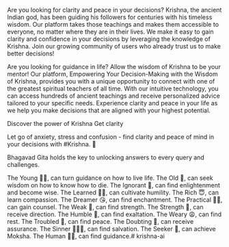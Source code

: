 Are you looking for clarity and peace in your decisions? Krishna, the ancient Indian god, has been guiding his followers for centuries with his timeless wisdom. Our platform takes those teachings and makes them accessible to everyone, no matter where they are in their lives. We make it easy to gain clarity and confidence in your decisions by leveraging the knowledge of Krishna. Join our growing community of users who already trust us to make better decisions!



Are you looking for guidance in life? Allow the wisdom of Krishna to be your mentor! Our platform, Empowering Your Decision-Making with the Wisdom of Krishna, provides you with a unique opportunity to connect with one of the greatest spiritual teachers of all time. With our intuitive technology, you can access hundreds of ancient teachings and receive personalized advice tailored to your specific needs. Experience clarity and peace in your life as we help you make decisions that are aligned with your highest potential.

Discover the power of Krishna
Get clarity 

Let go of anxiety, stress and confusion - find clarity and peace of mind in your decisions with #Krishna. 🙏

Bhagavad Gita holds the key to unlocking answers to every query and challenges.

The Young 👦🏻, can turn guidance on how to live life.
The Old 👵, can seek wisdom on how to know how to die.
The Ignorant 🪬, can find enlightenment and become wise.
The Learned 🎅🏻, can cultivate humility.
The Rich 😇, can learn compassion.
The Dreamer 😘, can find enchantment.
The Practical 🕺🏻, can gain counsel.
The Weak 🪫, can find strength.
The Strength 🔋, can receive direction.
The Humble 🌿, can find exaltation.
The Weary 😩, can find rest.
The Troubled 🐍, can find peace.
The Doubting 🤔, can receive assurance.
The Sinner 👨🏻‍🎤, can find salvation.
The Seeker 🎢, can achieve Moksha.
The Human 🚶🏻, can find guidance.#   k r i s h n a - a i  
 
